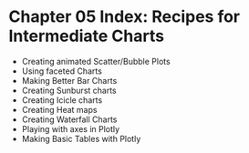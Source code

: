 # Chapter 05 Index: Recipes for Intermediate Charts

- Creating animated Scatter/Bubble Plots
- Using faceted Charts
- Making Better Bar Charts
- Creating Sunburst charts
- Creating Icicle charts
- Creating Heat maps
- Creating Waterfall Charts
- Playing with axes in Plotly
- Making Basic Tables with Plotly
